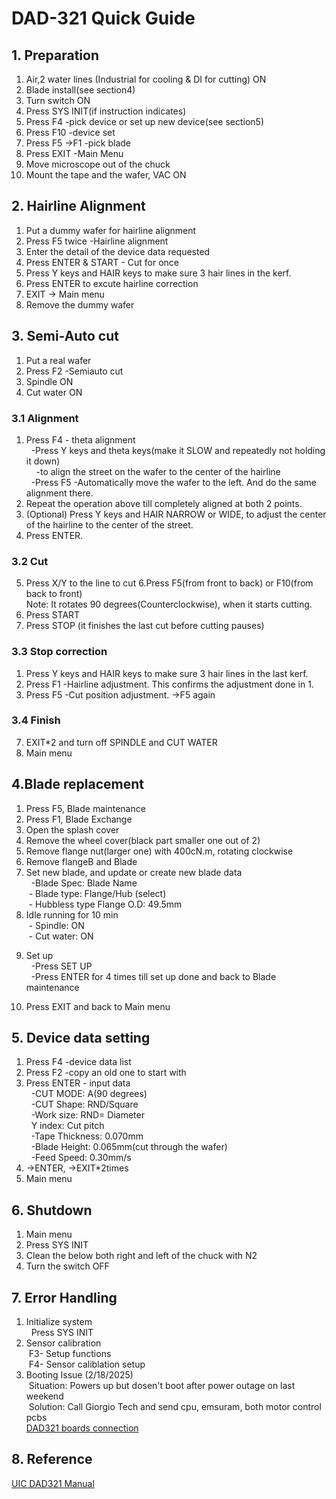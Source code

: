 # DAD-321 Quick Guide

## 1. Preparation
1) Air,2 water lines (Industrial for cooling & DI for cutting) ON
2) Blade install(see section4)
3) Turn switch ON
4) Press SYS INIT(if instruction indicates)
5) Press F4 -pick device or set up new device(see section5)
6) Press F10 -device set
6) Press F5 ->F1  -pick blade
6) Press EXIT -Main Menu
7) Move microscope out of the chuck
8) Mount the tape and the wafer, VAC ON

## 2. Hairline Alignment
1. Put a dummy wafer for hairline alignment
1. Press F5 twice -Hairline alignment
2. Enter the detail of the device data requested
3. Press ENTER & START - Cut for once
4. Press Y keys and HAIR keys to make sure 3 hair lines in the kerf.
5. Press ENTER to excute hairline correction
6. EXIT -> Main menu
7. Remove the dummy wafer



## 3. Semi-Auto cut
1. Put a real wafer
1. Press F2 -Semiauto cut
2. Spindle ON
3. Cut water ON
### 3.1 Alignment
1. Press F4 - theta alignment<br>
&nbsp; -Press Y keys and theta keys(make it SLOW and repeatedly not holding it down) <br>
&nbsp; &nbsp; -to align the street on the wafer to the center of the hairline <br>
&nbsp; -Press F5 -Automatically move the wafer to the left. And do the same alignment there. <br>
4. Repeat the operation above till completely aligned at both 2 points. 
6. (Optional) Press Y keys and HAIR NARROW or WIDE, to adjust the center of the hairline to the center of the street. 
7. Press ENTER.
### 3.2 Cut
5. Press X/Y to the line to cut
6.Press F5(from front to back) or F10(from back to front) <br>
Note: It rotates 90 degrees(Counterclockwise), when it starts cutting.
5. Press START
6. Press STOP (it finishes the last cut before cutting pauses)
### 3.3 Stop correction
1. Press Y keys and HAIR keys to make sure 3 hair lines in the last kerf.
1. Press F1 -Hairline adjustment. This confirms the adjustment done in 1.
2. Press F5 -Cut position adjustment. ->F5 again<br>  
### 3.4 Finish
7. EXIT*2 and turn off SPINDLE and CUT WATER 
8. Main menu

## 4.Blade replacement
1) Press F5, Blade maintenance
2) Press F1, Blade Exchange
3) Open the splash cover 
4) Remove the wheel cover(black part smaller one out of 2)
5) Remove flange nut(larger one) with 400cN.m, rotating clockwise
6) Remove flangeB and Blade
7) Set new blade, and update or create new blade data <br>
&nbsp; -Blade Spec: Blade Name<br>
&nbsp;- Blade type: Flange/Hub (select)<br>
&nbsp;- Hubbless type Flange O.D: 49.5mm<br>
8) Idle running for 10 min<br>
&nbsp;- Spindle: ON<br>
&nbsp;- Cut water: ON<br>
9. Set up<br>
&nbsp; -Press SET UP<br>
&nbsp; -Press ENTER for 4 times till set up done and back to Blade maintenance<br>
10) Press EXIT and back to Main menu

## 5. Device data setting
1) Press F4 -device data list
2) Press F2 -copy an old one to start with
3) Press ENTER - input data<br>
&nbsp; -CUT MODE: A(90 degrees)<br>
&nbsp; -CUT Shape: RND/Square<br>
&nbsp; -Work size: RND= Diameter<br>
&nbsp; Y index: Cut pitch<br>
&nbsp; -Tape Thickness: 0.070mm<br>
&nbsp; -Blade Height: 0.065mm(cut through the wafer)<br>
&nbsp; -Feed Speed: 0.30mm/s<br>
4) ->ENTER, ->EXIT*2times
4) Main menu

## 6. Shutdown
1. Main menu
2. Press SYS INIT
3. Clean the below both right and left of the chuck with N2
4. Turn the switch OFF

## 7. Error Handling
1) Initialize system<br>
&nbsp; Press SYS INIT<br>
2) Sensor calibration<br>
&nbsp;F3- Setup functions <br>
&nbsp;F4- Sensor caliblation setup<br>
3) Booting Issue (2/18/2025) <br>
&nbsp;Situation: Powers up but dosen't boot after power outage on last weekend <br>
&nbsp;Solution: Call Giorgio Tech and send cpu, emsuram, both motor control pcbs<br>
[DAD321 boards connection](https://github.com/RyutaroMatsumoto/DAD321_QuickGuide/blob/main/DAD_321_CARDS.pdf)
## 8. Reference 
[UIC DAD321 Manual](https://github.com/RyutaroMatsumoto/DAD321_QuickGuide/blob/main/Disco-Model-DAD321-Dicing-Saw.pdf)

